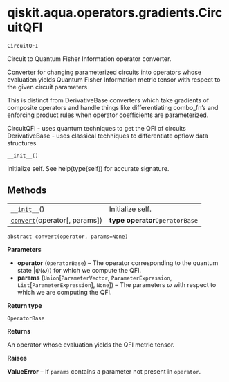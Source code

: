 # qiskit.aqua.operators.gradients.CircuitQFI

<span id="undefined" />

`CircuitQFI`

Circuit to Quantum Fisher Information operator converter.

Converter for changing parameterized circuits into operators whose evaluation yields Quantum Fisher Information metric tensor with respect to the given circuit parameters

This is distinct from DerivativeBase converters which take gradients of composite operators and handle things like differentiating combo\_fn’s and enforcing product rules when operator coefficients are parameterized.

CircuitQFI - uses quantum techniques to get the QFI of circuits DerivativeBase - uses classical techniques to differentiate opflow data structures

<span id="undefined" />

`__init__()`

Initialize self. See help(type(self)) for accurate signature.

## Methods

|                                                                                                                                            |                                 |
| ------------------------------------------------------------------------------------------------------------------------------------------ | ------------------------------- |
| [`__init__`](#qiskit.aqua.operators.gradients.CircuitQFI.__init__ "qiskit.aqua.operators.gradients.CircuitQFI.__init__")()                 | Initialize self.                |
| [`convert`](#qiskit.aqua.operators.gradients.CircuitQFI.convert "qiskit.aqua.operators.gradients.CircuitQFI.convert")(operator\[, params]) | **type operator**`OperatorBase` |

<span id="undefined" />

`abstract convert(operator, params=None)`

**Parameters**

*   **operator** (`OperatorBase`) – The operator corresponding to the quantum state $|\psi(\omega)\rangle$ for which we compute the QFI.
*   **params** (`Union`\[`ParameterVector`, `ParameterExpression`, `List`\[`ParameterExpression`], `None`]) – The parameters $\omega$ with respect to which we are computing the QFI.

**Return type**

`OperatorBase`

**Returns**

An operator whose evaluation yields the QFI metric tensor.

**Raises**

**ValueError** – If `params` contains a parameter not present in `operator`.
